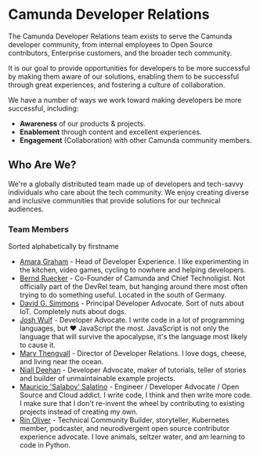 # Camunda Developer Relations

The Camunda Developer Relations team exists to serve the Camunda developer community, from internal employees to Open Source contributors, Enterprise customers, and the broader tech community.

It is our goal to provide opportunities for developers to be more successful by making them aware of our solutions, enabling them to be successful through great experiences, and fostering a culture of collaboration.

We have a number of ways we work toward making developers be more successful, including:

* **Awareness** of our products & projects.
* **Enablement** through content and excellent experiences.
* **Engagement** (Collaboration) with other Camunda community members.

## Who Are We?

We're a globally distributed team made up of developers and tech-savvy individuals who care about the tech community. We enjoy creating diverse and inclusive communities that provide solutions for our technical audiences.

### Team Members

Sorted alphabetically by firstname

* [Amara Graham](https://github.com/akeller) - Head of Developer Experience. I like experimenting in the kitchen, video games, cycling to nowhere and helping developers.
* [Bernd Ruecker](https://github.com/berndruecker) - Co-Founder of Camunda and Chief Technoligist. Not officially part of the DevRel team, but hanging around there most often trying to do something useful. Located in the south of Germany.
* [David G. Simmons](https://github.com/davidgs) - Principal Developer Advocate. Sort of nuts about IoT. Completely nuts about dogs. 
* [Josh Wulf](https://github.com/jwulf) - Developer Advocate. I write code in a lot of programming languages, but ♥️ JavaScript the most. JavaScript is not only the language that will survive the apocalypse, it's the language most likely to cause it.
* [Mary Thengvall](https://github.com/mary-grace) - Director of Developer Relations. I love dogs, cheese, and living near the ocean.
* [Niall Deehan](https://github.com/NPDeehan) - Developer Advocate, maker of tutorials, teller of stories and builder of unmaintainable example projects.
* [Mauricio 'Salaboy' Salatino](https://github.com/salaboy) - Engineer / Developer Advocate / Open Source and Cloud addict. I write code, I think and then write more code. I make sure that I don't re-invent the wheel by contributing to existing projects instead of creating my own.
* [Rin Oliver](https://github.com/celanthe) - Technical Community Builder, storyteller, Kubernetes member, podcaster, and neurodivergent open source contributor experience advocate. I love animals, seltzer water, and am learning to code in Python.
